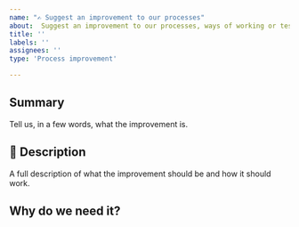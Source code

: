 ```yaml
---
name: "✍️ Suggest an improvement to our processes"
about:  Suggest an improvement to our processes, ways of working or testing function.
title: ''
labels: ''
assignees: ''
type: 'Process improvement'

---
```


## Summary
Tell us, in a few words, what the improvement is. 

## 💬 Description 
A full description of what the improvement should be and how it should work. 

## Why do we need it? 